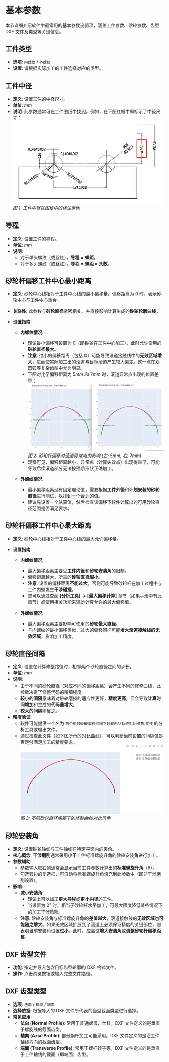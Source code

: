 # 基本参数

本节详细介绍软件中最常用的基本参数设置项，涵盖工件参数、砂轮参数、齿型 DXF 文件及类型等关键信息。

## 工件类型

* **选项**: `内螺纹` / `外螺纹`
* **设置**: 请根据实际加工的工件选择对应的类型。

## 工件中径

* **定义**: 设置工件的中径尺寸。
* **单位**: $mm$
* **说明**: 此参数通常可在工件图纸中找到。例如，在下图红框中即标示了中径尺寸：
    ![工件中径示意图](resources/mid_dia.jpg)
    *图 1: 工件中径在图纸中的标注示例*

## 导程

* **定义**: 设置工件的导程。
* **单位**: $mm$
* **说明**:
    * 对于单头螺纹（或丝杠），**导程 = 螺距**。
    * 对于多头螺纹（或丝杠），**导程 = 螺距 × 头数**。

## 砂轮杆偏移工件中心最小距离

* **定义**: 砂轮中心线相对于工件中心线的最小偏移量。偏移距离为 $0$ 时，表示砂轮中心与工件中心重合。
* **关联性**: 此参数与**砂轮直径**紧密相关，并直接影响计算生成的**砂轮轮廓曲线**。
* **设置指南**:

    * **内螺纹情况**:
        * 理论最小偏移可设置为 $0$（即砂轮在工件中心加工），此时允许使用的**砂轮直径最大**。
        * **注意**: 过小的偏移距离（包括 $0$）可能导致滚道接触线中的**无效区域增大**，进而使实际加工出的滚道与目标滚道产生较大偏差。这一点在双圆弧等复杂齿型中尤为明显。
        * 下图对比了偏移距离为 $5mm$ 和 $7mm$ 时，滚道异常点出现的位置差异：
            ![不同偏移距离下异常点对比](resources/pianyi_compare.jpg)
            *图 2: 砂轮杆偏移对滚道异常点的影响 (左: 5mm, 右: 7mm)*
        * 观察可见，偏移距离越小，异常点（计算失效点）出现得越早，可能导致后续滚道部分无法按预期形状正确加工。

    * **外螺纹情况**:
        * 最小偏移距离没有固定理论值，需要根据**工件外径**和**计划安装的砂轮直径**进行测试，以找到一个合适的值。
        * 建议先设置一个估算值，然后检查该偏移下软件计算出的可用砂轮直径范围是否满足要求。

## 砂轮杆偏移工件中心最大距离

* **定义**: 砂轮中心线相对于工件中心线的最大允许偏移量。
* **设置指南**:

    * **内螺纹情况**:
        * 最大偏移距离主要受**工件内径**和**砂轮安装角**的限制。
        * 偏移距离越大，所需的**砂轮直径越小**。
        * **注意**: 设置的偏移距离**不能过大**，否则可能导致砂轮杆在加工过程中与工件内壁发生**干涉碰撞**。
        * 您可以通过查阅 **[分析工具] -> [最大偏移计算]** 章节（如果手册中有此章节）或使用相关功能来辅助计算允许的最大偏移值。

    * **外螺纹情况**:
        * 最大偏移距离主要影响可使用的**砂轮最大直径**。
        * 与内螺纹的最小偏移类似，过大的偏移同样可能**增大滚道接触线的无效区域**，影响加工精度。

## 砂轮直径间隔

* **定义**: 设置在计算修整路径时，相邻两个砂轮直径之间的步长。
* **单位**: $mm$
* **说明**:
    * 由于不同的砂轮直径（对应不同的偏移距离）会产生不同的修整曲线，此参数决定了修整代码的精细程度。
    * **较小的间隔**意味着对砂轮磨损的适应性更好，**精度更高**，但会导致**计算时间增加**和生成的**代码量增大**。
    * **较大的间隔**则反之。
* **精度验证**:
    * 软件可能提供一个名为 `两个相邻砂轮直径间隔下砂轮形状轨迹对比HTML文件` 的分析工具或输出文件。
    * 通过检查此文件（如下图所示的对比曲线），可以判断当前设置的间隔值是否足够满足加工的精度要求。
        ![相邻直径间隔下的曲线对比](resources/dia_compare.jpg)
        *图 3: 不同砂轮直径间隔下的修整曲线对比示例*

## 砂轮安装角

* **定义**: 设置砂轮轴线与工件轴线在特定平面内的夹角。
* **核心概念**: **干涉磨削**通常采用**小于**工件标准螺旋升角的砂轮安装角进行加工。
* **参数辅助**:
    * 参数输入框右侧通常会显示当前工件参数计算出的**标准螺旋升角**（$β$）。
    * 勾选旁边的复选框，可自动将标准螺旋升角填充到此参数中（即非干涉磨削设置）。
* **影响**:
    * **减小安装角**:
        * 理论上可以加工**更大导程**或**更小内径**的工件。
        * 当设置为 $0°$ 时，相当于砂轮杆水平加工，可最大限度降低某些情况下的加工干涉风险。
    * **注意**: 砂轮安装角与标准螺旋升角的**差值越大**，滚道接触线的**无效区域也可能随之增大**。如果无效区域扩展到了滚道上必须保证精度的关键部位，则表明当前安装角设置**过小**。此时，应尝试**增大安装角**或**调整砂轮杆偏移距离**。

## DXF 齿型文件

* **功能**: 指定并导入包含目标齿型轮廓的 DXF 格式文件。
* **操作**: 点击浏览按钮或输入完整文件路径。

## DXF 齿型类型

* **选项**: `法向` / `轴向` / `端面`
* **选择依据**: 根据导入的 DXF 文件所代表的齿型截面类型进行选择。
* **常见应用**:
    * **法向 (Normal Profile)**: 常用于普通螺母、丝杠。DXF 文件定义的是垂直于螺旋线的截面齿型。
    * **轴向 (Axial Profile)**: 部分蜗杆加工可能采用。DXF 文件定义的是沿工件轴线方向的截面齿型。
    * **端面 (Transverse Profile)**: 常用于螺杆转子等。DXF 文件定义的是垂直于工件轴线的截面（即端面）齿型。